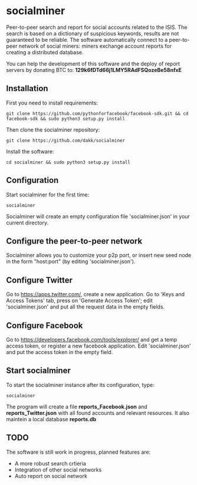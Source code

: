 socialminer
===

Peer-to-peer search and report for social accounts related to the ISIS. The search is based on a dictionary of suspicious keywords, results are not 
guaranteed to be reliable. The software automatically connect to a peer-to-peer network of social miners: miners exchange account reports for creating 
a distributed database.


You can help the development of this software and the deploy of report servers by donating BTC to: **129k6fDTd66j1LMY5RAdFSQozeBe58nfxE**

Installation
---

First you need to install requirements:

```git clone https://github.com/pythonforfacebook/facebook-sdk.git && cd facebook-sdk && sudo python3 setup.py install```


Then clone the socialminer repository:

```git clone https://github.com/dakk/socialminer```

Install the software:

```cd socialminer && sudo python3 setup.py install```


Configuration
---
Start socialminer for the first time:

``` socialminer ```

Socialminer will create an empty configuration file 'socialminer.json' in your current directory.


Configure the peer-to-peer network
---
Socialminer allows you to customize your p2p port, or insert new seed node in the form "host:port" (by editing 'socialminer.json').


Configure Twitter
---
Go to https://apps.twitter.com/, create a new application.
Go to 'Keys and Access Tokens' tab, press on 'Generate Access Token'; edit 'socialminer.json' and put all the request data in the empty fields.


Configure Facebook
---
Go to https://developers.facebook.com/tools/explorer/ and get a temp access token, or register a new facebook application. Edit 'socialminer.json'
and put the access token in the empty field.


Start socialminer
---
To start the socialminer instance after its configuration, type:

``` socialminer ```

The program will create a file **reports_Facebook.json** and **reports_Twitter.json** with all found accounts and relevant resources. It also
maintein a local database **reports.db**




TODO
---
The software is still work in progress, planned features are:
- A more robust search crtieria
- Integration of other social networks
- Auto report on social network



